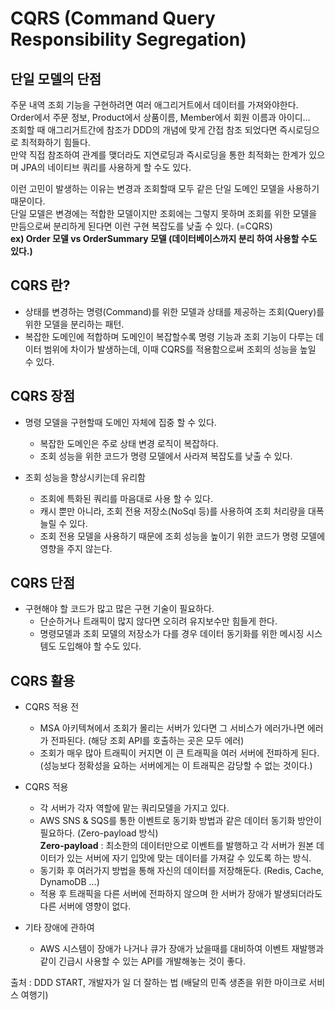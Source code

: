 # CQRS (Command Query Responsibility Segregation)

## 단일 모델의 단점
주문 내역 조회 기능을 구현하려면 여러 애그리거트에서 데이터를 가져와야한다.  
Order에서 주문 정보, Product에서 상품이름, Member에서 회원 이름과 아이디...  
조회할 때 애그리거트간에 참조가 DDD의 개념에 맞게 간접 참조 되었다면 즉시로딩으로 최적화하기 힘들다.  
만약 직접 참조하여 관계를 맺더라도 지연로딩과 즉시로딩을 통한 최적화는 한계가 있으며 JPA의 네이티브 쿼리를 사용하게 할 수도 있다.  

이런 고민이 발생하는 이유는 변경과 조회할때 모두 같은 단일 도메인 모델을 사용하기 때문이다.  
단일 모델은 변경에는 적합한 모델이지만 조회에는 그렇지 못하며 조회를 위한 모델을 만듬으로써 분리하게 된다면 이런 구현 복잡도를 낮출 수 있다. (=CQRS)  
**ex) Order 모델 vs OrderSummary 모델 (데이터베이스까지 분리 하여 사용할 수도 있다.)**

## CQRS 란?
- 상태를 변경하는 명령(Command)를 위한 모델과 상태를 제공하는 조회(Query)를 위한 모델을 분리하는 패턴.
- 복잡한 도메인에 적합하며 도메인이 복잡할수록 명령 기능과 조회 기능이 다루는 데이터 범위에 차이가 발생하는데, 
  이때 CQRS를 적용함으로써 조회의 성능을 높일 수 있다. 
   
## CQRS 장점
- 명령 모델을 구현할때 도메인 자체에 집중 할 수 있다.
    - 복잡한 도메인은 주로 상태 변경 로직이 복잡하다.
    - 조회 성능을 위한 코드가 명령 모델에서 사라져 복잡도를 낮출 수 있다.
  
- 조회 성능을 향상시키는데 유리함
    - 조회에 특화된 쿼리를 마음대로 사용 할 수 있다.
    - 캐시 뿐만 아니라, 조회 전용 저장소(NoSql 등)를 사용하여 조회 처리량을 대폭 늘릴 수 있다.  
    - 조회 전용 모델을 사용하기 때문에 조회 성능을 높이기 위한 코드가 명령 모델에 영향을 주지 않는다.
    
## CQRS 단점
- 구현해야 할 코드가 많고 많은 구현 기술이 필요하다.
    - 단순하거나 트래픽이 많지 않다면 오히려 유지보수만 힘들게 한다.
    - 명령모델과 조회 모델의 저장소가 다를 경우 데이터 동기화를 위한 메시징 시스템도 도입해야 할 수도 있다.

## CQRS 활용
- CQRS 적용 전
    - MSA 아키텍쳐에서 조회가 몰리는 서버가 있다면 그 서비스가 에러가나면 에러가 전파된다. (해당 조회 API를 호출하는 곳은 모두 에러)
    - 조회가 매우 많아 트래픽이 커지면 이 큰 트래픽을 여러 서버에 전파하게 된다.  
    (성능보다 정확성을 요하는 서버에게는 이 트래픽은 감당할 수 없는 것이다.)  
    
- CQRS 적용
    - 각 서버가 각자 역할에 맡는 쿼리모델을 가지고 있다.
    - AWS SNS & SQS를 통한 이벤트로 동기화 방법과 같은 데이터 동기화 방안이 필요하다. (Zero-payload 방식)  
    **Zero-payload** : 최소한의 데이터만으로 이벤트를 발행하고 각 서버가 원본 데이터가 있는 서버에 자기 입맛에 맞는 데이터를 가져갈 수 있도록 하는 방식.
    - 동기화 후 여러가지 방법을 통해 자신의 데이터를 저장해둔다. (Redis, Cache, DynamoDB ...) 
    - 적용 후 트래픽을 다른 서버에 전파하지 않으며 한 서버가 장애가 발생되더라도 다른 서버에 영향이 없다. 
    
- 기타 장애에 관하여
    - AWS 시스템이 장애가 나거나 큐가 장애가 났을때를 대비하여 이벤트 재발행과 같이 긴급시 사용할 수 있는 API를 개발해놓는 것이 좋다.  
    
출처 : DDD START, 개발자가 일 더 잘하는 법 (배달의 민족 생존을 위한 마이크로 서비스 여행기)
